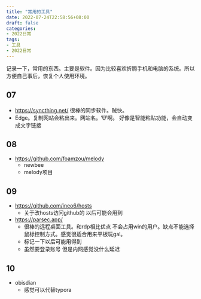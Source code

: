 ```yaml
---
title: "常用的工具"
date: 2022-07-24T22:58:56+08:00
draft: false
categories:
- 2022日常
tags:
- 工具
- 2022日常
---
```


记录一下，常用的东西。主要是软件。因为比较喜欢折腾手机和电脑的系统。所以方便自己事后，恢复个人使用环境。

## 07

- https://syncthing.net/ 很棒的同步软件。贼快。
- Edge。复制网站会粘出来。网站名。🐮啊。 好像是智能粘贴功能，会自动变成文字链接

## 08

- https://github.com/foamzou/melody 
  - newbee
  - melody项目

## 09

- https://github.com/ineo6/hosts
  - 关于改hosts访问github的 以后可能会用到
- https://parsec.app/
  - 很棒的远程桌面工具。和rdp相比优点 不会占用win的用户。缺点不能选择鼠标控制方式。感觉很适合用来平板玩gal。
  - 标记一下以后可能用得到
  - 虽然要登录账号 但是内网感觉没什么延迟

## 10

- obisdian
  - 感觉可以代替typora